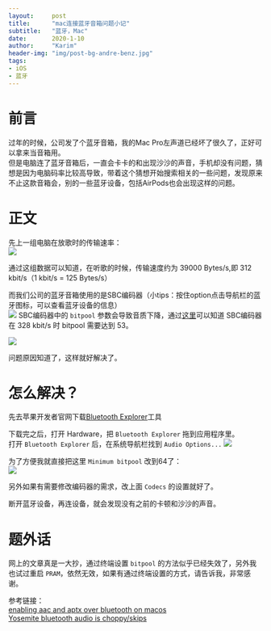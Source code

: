 ```yaml
---
layout:     post
title:      "mac连接蓝牙音箱问题小记"
subtitle:   "蓝牙，Mac"
date:       2020-1-10
author:     "Karim"
header-img: "img/post-bg-andre-benz.jpg"
tags:
- iOS
- 蓝牙
---
```


# 前言  

过年的时候，公司发了个蓝牙音箱，我的Mac Pro左声道已经坏了很久了，正好可以拿来当音箱用。  
但是电脑连了蓝牙音箱后，一直会卡卡的和出现沙沙的声音，手机却没有问题，猜想是因为电脑码率比较高导致，带着这个猜想开始搜索相关的一些问题，发现原来不止这款音箱会，别的一些蓝牙设备，包括AirPods也会出现这样的问题。  


# 正文  

先上一组电脑在放歌时的传输速率：  
![](http://images.foolishtalk.org/39ce65c86ee89caeba6d367d0f82786d.png) 

通过这组数据可以知道，在听歌的时候，传输速度约为 39000 Bytes/s,即 312 kbit/s（1 kbit/s = 125 Bytes/s）

而我们公司的蓝牙音箱使用的是SBC编码器（小tips：按住option点击导航栏的蓝牙图标，可以查看蓝牙设备的信息）  
![](http://images.foolishtalk.org/347335e73c15512f3125ee4d60bac4f3.png) 
SBC编码器中的 `bitpool` 参数会导致音质下降，通过[这里](http://soundexpert.org/encoders-320-kbps)可以知道 SBC编码器 在 328 kbit/s 时 bitpool 需要达到 53。  

![](http://images.foolishtalk.org/ec4f4917854d7eab2b26196d3348df60.png)   

问题原因知道了，这样就好解决了。

# 怎么解决？
先去苹果开发者官网下载[Bluetooth Explorer](https://download.developer.apple.com/Developer_Tools/Additional_Tools_for_Xcode_11/Additional_Tools_for_Xcode_11.dmg)工具  

下载完之后，打开 Hardware，把 `Bluetooth Explorer` 拖到应用程序里。  
打开 `Bluetooth Explorer` 后，在系统导航栏找到 `Audio Options...`
![](http://images.foolishtalk.org/c1bfcd07315439afe2f2fd3ecdc744f4.png)  

为了方便我就直接把这里 `Minimum bitpool` 改到64了：  
![](http://images.foolishtalk.org/72d3eb4294d65375471054d6f1d290cc.png) 

另外如果有需要修改编码器的需求，改上面 `Codecs` 的设置就好了。

断开蓝牙设备，再连设备，就会发现没有之前的卡顿和沙沙的声音。

# 题外话   
网上的文章真是一大抄，通过终端设置 `bitpool` 的方法似乎已经失效了，另外我也试过重启 `PRAM`，依然无效，如果有通过终端设置的方式，请告诉我，非常感谢。


参考链接：  
[enabling aac and aptx over bluetooth on macos](https://www.areilly.com/2017/07/29/enabling-aac-and-aptx-over-bluetooth-on-macos/)  
[Yosemite bluetooth audio is choppy/skips](https://apple.stackexchange.com/questions/167245/yosemite-bluetooth-audio-is-choppy-skips/259954#259954)